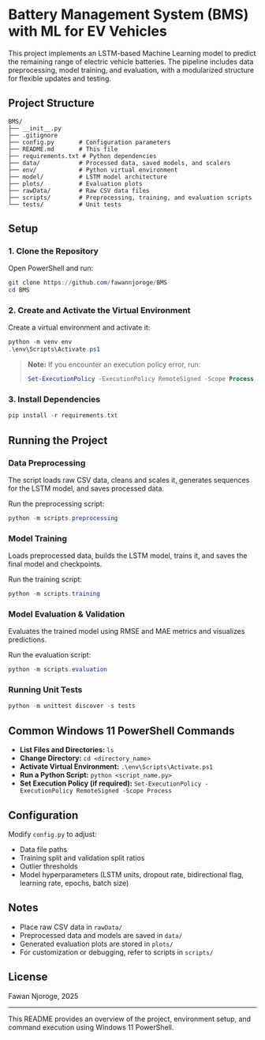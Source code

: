 # Battery Management System (BMS) with ML for EV Vehicles

This project implements an LSTM-based Machine Learning model to predict the remaining range of electric vehicle batteries. The pipeline includes data preprocessing, model training, and evaluation, with a modularized structure for flexible updates and testing.

## Project Structure

```
BMS/
├── __init__.py
├── .gitignore
├── config.py       # Configuration parameters
├── README.md       # This file
├── requirements.txt # Python dependencies
├── data/           # Processed data, saved models, and scalers
├── env/            # Python virtual environment
├── model/          # LSTM model architecture
├── plots/          # Evaluation plots
├── rawData/        # Raw CSV data files
├── scripts/        # Preprocessing, training, and evaluation scripts
└── tests/          # Unit tests
```

## Setup

### 1. Clone the Repository
Open PowerShell and run:

```powershell
git clone https://github.com/fawannjoroge/BMS
cd BMS
```

### 2. Create and Activate the Virtual Environment
Create a virtual environment and activate it:

```powershell
python -m venv env
.\env\Scripts\Activate.ps1
```

> **Note:** If you encounter an execution policy error, run:
>
> ```powershell
> Set-ExecutionPolicy -ExecutionPolicy RemoteSigned -Scope Process
> ```

### 3. Install Dependencies

```powershell
pip install -r requirements.txt
```

## Running the Project

### Data Preprocessing
The script loads raw CSV data, cleans and scales it, generates sequences for the LSTM model, and saves processed data.

Run the preprocessing script:

```powershell
python -m scripts.preprocessing
```

### Model Training
Loads preprocessed data, builds the LSTM model, trains it, and saves the final model and checkpoints.

Run the training script:

```powershell
python -m scripts.training
```

### Model Evaluation & Validation
Evaluates the trained model using RMSE and MAE metrics and visualizes predictions.

Run the evaluation script:

```powershell
python -m scripts.evaluation
```

### Running Unit Tests

```powershell
python -m unittest discover -s tests
```

## Common Windows 11 PowerShell Commands

- **List Files and Directories:** `ls`
- **Change Directory:** `cd <directory_name>`
- **Activate Virtual Environment:** `.\env\Scripts\Activate.ps1`
- **Run a Python Script:** `python <script_name.py>`
- **Set Execution Policy (if required):** `Set-ExecutionPolicy -ExecutionPolicy RemoteSigned -Scope Process`

## Configuration
Modify `config.py` to adjust:

- Data file paths
- Training split and validation split ratios
- Outlier thresholds
- Model hyperparameters (LSTM units, dropout rate, bidirectional flag, learning rate, epochs, batch size)

## Notes
- Place raw CSV data in `rawData/`
- Preprocessed data and models are saved in `data/`
- Generated evaluation plots are stored in `plots/`
- For customization or debugging, refer to scripts in `scripts/`

## License
Fawan Njoroge, 2025

---

This README provides an overview of the project, environment setup, and command execution using Windows 11 PowerShell.